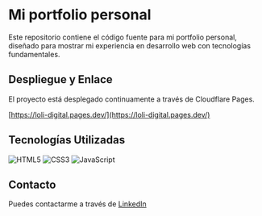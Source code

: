 # Mi portfolio personal

Este repositorio contiene el código fuente para mi portfolio personal, diseñado para mostrar mi experiencia en desarrollo web con tecnologías fundamentales.

## Despliegue y Enlace

El proyecto está desplegado continuamente a través de Cloudflare Pages.

[https://loli-digital.pages.dev/](https://loli-digital.pages.dev/)

##  Tecnologías Utilizadas

![HTML5](https://img.shields.io/badge/-HTML5-E34F26?style=for-the-badge&logo=html5&logoColor=fff)
![CSS3](https://img.shields.io/badge/-CSS3-1572B6?style=for-the-badge&logo=css3)
![JavaScript](https://img.shields.io/badge/-JavaScript-F7DF1E?style=for-the-badge&logo=javascript&logoColor=000)

## Contacto
Puedes contactarme a través de [LinkedIn](https://www.linkedin.com/in/loli-guerrero/)
